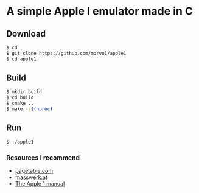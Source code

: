 # A simple Apple I emulator made in C
## Download 
```bash
$ cd
$ git clone https://github.com/morvo1/apple1
$ cd apple1
```

## Build
```bash
$ mkdir build
$ cd build
$ cmake ..
$ make -j$(nproc)
```

## Run
```bash
$ ./apple1
```
### Resources I recommend
- [pagetable.com](https://www.pagetable.com/c64ref/6502/?tab=2)
- [masswerk.at](https://www.masswerk.at/6502/6502_instruction_set.html)
- [The Apple 1 manual](https://mirrors.apple2.org.za/ftp.apple.asimov.net/documentation/apple1/apple1manual_alt.pdf)
